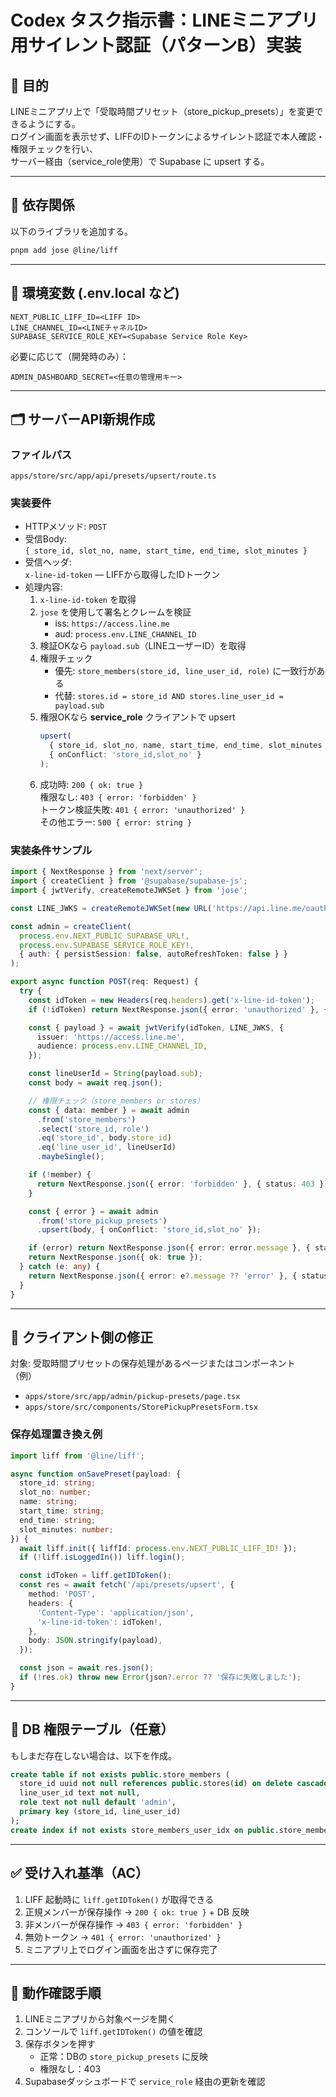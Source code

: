 # Codex タスク指示書：LINEミニアプリ用サイレント認証（パターンB）実装

## 🎯 目的
LINEミニアプリ上で「受取時間プリセット（store_pickup_presets）」を変更できるようにする。  
ログイン画面を表示せず、LIFFのIDトークンによるサイレント認証で本人確認・権限チェックを行い、  
サーバー経由（service_role使用）で Supabase に upsert する。

---

## 🧱 依存関係
以下のライブラリを追加する。

```bash
pnpm add jose @line/liff
```

---

## 🔐 環境変数 (.env.local など)
```
NEXT_PUBLIC_LIFF_ID=<LIFF ID>
LINE_CHANNEL_ID=<LINEチャネルID>
SUPABASE_SERVICE_ROLE_KEY=<Supabase Service Role Key>
```

必要に応じて（開発時のみ）：
```
ADMIN_DASHBOARD_SECRET=<任意の管理用キー>
```

---

## 🗂 サーバーAPI新規作成
### ファイルパス
`apps/store/src/app/api/presets/upsert/route.ts`

### 実装要件
- HTTPメソッド: `POST`
- 受信Body:  
  `{ store_id, slot_no, name, start_time, end_time, slot_minutes }`
- 受信ヘッダ:  
  `x-line-id-token` — LIFFから取得したIDトークン
- 処理内容:
  1. `x-line-id-token` を取得
  2. `jose` を使用して署名とクレームを検証  
     - iss: `https://access.line.me`  
     - aud: `process.env.LINE_CHANNEL_ID`
  3. 検証OKなら `payload.sub`（LINEユーザーID）を取得
  4. 権限チェック  
     - 優先: `store_members(store_id, line_user_id, role)` に一致行がある  
     - 代替: `stores.id = store_id AND stores.line_user_id = payload.sub`
  5. 権限OKなら **service_role** クライアントで upsert  
     ```ts
     upsert(
       { store_id, slot_no, name, start_time, end_time, slot_minutes },
       { onConflict: 'store_id,slot_no' }
     );
     ```
  6. 成功時: `200 { ok: true }`  
     権限なし: `403 { error: 'forbidden' }`  
     トークン検証失敗: `401 { error: 'unauthorized' }`  
     その他エラー: `500 { error: string }`

### 実装条件サンプル
```ts
import { NextResponse } from 'next/server';
import { createClient } from '@supabase/supabase-js';
import { jwtVerify, createRemoteJWKSet } from 'jose';

const LINE_JWKS = createRemoteJWKSet(new URL('https://api.line.me/oauth2/v2.1/certs'));

const admin = createClient(
  process.env.NEXT_PUBLIC_SUPABASE_URL!,
  process.env.SUPABASE_SERVICE_ROLE_KEY!,
  { auth: { persistSession: false, autoRefreshToken: false } }
);

export async function POST(req: Request) {
  try {
    const idToken = new Headers(req.headers).get('x-line-id-token');
    if (!idToken) return NextResponse.json({ error: 'unauthorized' }, { status: 401 });

    const { payload } = await jwtVerify(idToken, LINE_JWKS, {
      issuer: 'https://access.line.me',
      audience: process.env.LINE_CHANNEL_ID,
    });

    const lineUserId = String(payload.sub);
    const body = await req.json();

    // 権限チェック（store_members or stores）
    const { data: member } = await admin
      .from('store_members')
      .select('store_id, role')
      .eq('store_id', body.store_id)
      .eq('line_user_id', lineUserId)
      .maybeSingle();

    if (!member) {
      return NextResponse.json({ error: 'forbidden' }, { status: 403 });
    }

    const { error } = await admin
      .from('store_pickup_presets')
      .upsert(body, { onConflict: 'store_id,slot_no' });

    if (error) return NextResponse.json({ error: error.message }, { status: 400 });
    return NextResponse.json({ ok: true });
  } catch (e: any) {
    return NextResponse.json({ error: e?.message ?? 'error' }, { status: 500 });
  }
}
```

---

## 🧩 クライアント側の修正
対象: 受取時間プリセットの保存処理があるページまたはコンポーネント  
（例）  
- `apps/store/src/app/admin/pickup-presets/page.tsx`  
- `apps/store/src/components/StorePickupPresetsForm.tsx`

### 保存処理置き換え例
```ts
import liff from '@line/liff';

async function onSavePreset(payload: {
  store_id: string;
  slot_no: number;
  name: string;
  start_time: string;
  end_time: string;
  slot_minutes: number;
}) {
  await liff.init({ liffId: process.env.NEXT_PUBLIC_LIFF_ID! });
  if (!liff.isLoggedIn()) liff.login();

  const idToken = liff.getIDToken();
  const res = await fetch('/api/presets/upsert', {
    method: 'POST',
    headers: {
      'Content-Type': 'application/json',
      'x-line-id-token': idToken!,
    },
    body: JSON.stringify(payload),
  });

  const json = await res.json();
  if (!res.ok) throw new Error(json?.error ?? '保存に失敗しました');
}
```

---

## 🧾 DB 権限テーブル（任意）
もしまだ存在しない場合は、以下を作成。

```sql
create table if not exists public.store_members (
  store_id uuid not null references public.stores(id) on delete cascade,
  line_user_id text not null,
  role text not null default 'admin',
  primary key (store_id, line_user_id)
);
create index if not exists store_members_user_idx on public.store_members(line_user_id);
```

---

## ✅ 受け入れ基準（AC）
1. LIFF 起動時に `liff.getIDToken()` が取得できる  
2. 正規メンバーが保存操作 → `200 { ok: true }` + DB 反映  
3. 非メンバーが保存操作 → `403 { error: 'forbidden' }`  
4. 無効トークン → `401 { error: 'unauthorized' }`  
5. ミニアプリ上でログイン画面を出さずに保存完了

---

## 🧪 動作確認手順
1. LINEミニアプリから対象ページを開く  
2. コンソールで `liff.getIDToken()` の値を確認  
3. 保存ボタンを押す  
   - 正常：DBの `store_pickup_presets` に反映  
   - 権限なし：403  
4. Supabaseダッシュボードで `service_role` 経由の更新を確認

